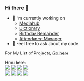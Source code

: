 ### Hi there 👋

- 🔭 I’m currently working on 
    * [Mediahub](https://github.com/Sharkaboi/MediaHub)
    * [Dictionary](https://github.com/Sharkaboi/Dictionary)
    * [Birthday Remainder](https://github.com/Sharkaboi/Birthday_Remainder)
    * [Attendance Manager](https://github.com/Sharkaboi/AttendanceManager)
- 💬 Feel free to ask about my code.

For My List of Projects, [Go here](https://gist.github.com/Sharkaboi/e1f63145591a5d118d5612f1bdc78417)

Hmu here:  
<a href="https://twitter.com/Cyber_Shark_YT" alt="Twitter">
   <img src="https://img.shields.io/badge/Twitter-%40Cyber__Shark__YT-blue" />
</a>
<a href="https://www.reddit.com/user/SharkaBoi" alt="Reddit">
   <img src="https://img.shields.io/badge/Reddit-u%2FSharkaBoi-orange" />
</a>
<a href="https://www.twitch.tv/cyber_shark" alt="Twitch">
   <img src="https://img.shields.io/badge/Twitch-cyber__shark-blueviolet" />
</a>
<a href="https://www.youtube.com/channel/UCQm5gZ7aw5qSqtg7VF6KAhg" alt="YT">
   <img src="https://img.shields.io/badge/Youtube-Cyber%20SharK-red" />
</a>
<br>
<a href="https://discord.com/invite/3h9d7z4" alt="Discord">
   <img src="https://img.shields.io/badge/Discord-CyberShark%233467-9cf" />
</a>
<a href="https://medium.com/@cybershark" alt="Medium">
  <img src="https://img.shields.io/badge/Medium-%40cybershark-black" />
</a>
<a href="https://stackoverflow.com/users/12674960/cybershark" alt="SO">
  <img src="https://img.shields.io/badge/SO-CyberShark-orange" />
</a>
<a href="https://www.instagram.com/sharkaboiii/" alt="IG">
  <img src="https://img.shields.io/badge/IG-@sharkaboiii-ff69b4" />
</a>
